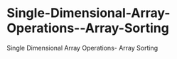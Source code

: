 # Single-Dimensional-Array-Operations--Array-Sorting
Single Dimensional Array Operations- Array Sorting
